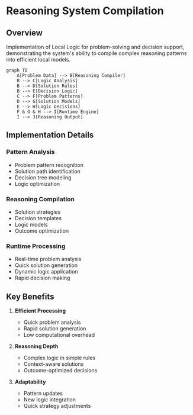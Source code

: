 # Reasoning System Compilation

## Overview
Implementation of Local Logic for problem-solving and decision support, demonstrating the system's ability to compile complex reasoning patterns into efficient local models.

```mermaid
graph TD
    A[Problem Data] --> B[Reasoning Compiler]
    B --> C[Logic Analysis]
    B --> D[Solution Rules]
    B --> E[Decision Logic]
    C --> F[Problem Patterns]
    D --> G[Solution Models]
    E --> H[Logic Decisions]
    F & G & H --> I[Runtime Engine]
    I --> J[Reasoning Output]
```

## Implementation Details

### Pattern Analysis
- Problem pattern recognition
- Solution path identification
- Decision tree modeling
- Logic optimization

### Reasoning Compilation
- Solution strategies
- Decision templates
- Logic models
- Outcome optimization

### Runtime Processing
- Real-time problem analysis
- Quick solution generation
- Dynamic logic application
- Rapid decision making

## Key Benefits
1. **Efficient Processing**
   - Quick problem analysis
   - Rapid solution generation
   - Low computational overhead

2. **Reasoning Depth**
   - Complex logic in simple rules
   - Context-aware solutions
   - Outcome-optimized decisions

3. **Adaptability**
   - Pattern updates
   - New logic integration
   - Quick strategy adjustments
